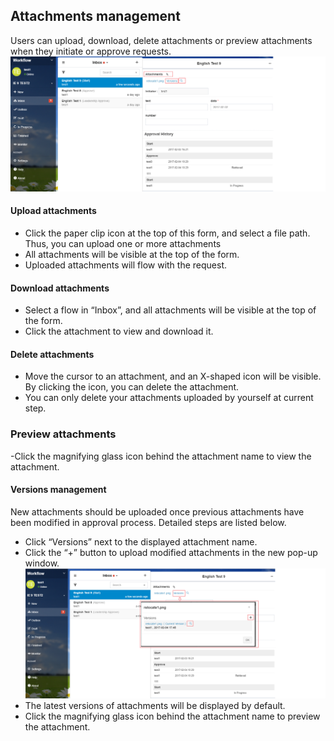 ## Attachments management
Users can upload, download, delete attachments or preview attachments when they initiate or approve requests.
![](images/attachment1.png)

#### Upload attachments
- Click the paper clip icon at the top of this form, and select a file path. Thus, you can upload one or more attachments
- All attachments will be visible at the top of the form.
- Uploaded attachments will flow with the request.

#### Download attachments
- Select a flow in “Inbox”, and all attachments will be visible at the top of the form.
- Click the attachment to view and download it.

#### Delete attachments
- Move the cursor to an attachment, and an X-shaped icon will be visible. By clicking the icon, you can delete the attachment.
- You can only delete your attachments uploaded by yourself at current step.

### Preview attachments
-Click the magnifying glass icon behind the attachment name to view the attachment.

#### Versions management
New attachments should be uploaded once previous attachments have been modified in approval process. Detailed steps are listed below.
- Click “Versions” next to the displayed attachment name.
- Click the “+” button to upload modified attachments in the new pop-up window.
![](images/attachment2.png)
- The latest versions of attachments will be displayed by default.
- Click the magnifying glass icon behind the attachment name to preview the attachment.
